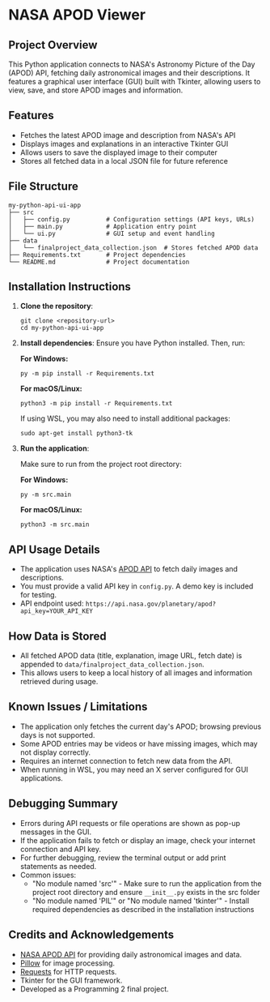 # NASA APOD Viewer

## Project Overview
This Python application connects to NASA's Astronomy Picture of the Day (APOD) API, fetching daily astronomical images and their descriptions. It features a graphical user interface (GUI) built with Tkinter, allowing users to view, save, and store APOD images and information.

## Features
- Fetches the latest APOD image and description from NASA's API
- Displays images and explanations in an interactive Tkinter GUI
- Allows users to save the displayed image to their computer
- Stores all fetched data in a local JSON file for future reference

## File Structure
```
my-python-api-ui-app
├── src
│   ├── config.py          # Configuration settings (API keys, URLs)
│   ├── main.py            # Application entry point
│   └── ui.py              # GUI setup and event handling
├── data
│   └── finalproject_data_collection.json  # Stores fetched APOD data
├── Requirements.txt       # Project dependencies
└── README.md              # Project documentation
```

## Installation Instructions
1. **Clone the repository**:
   ```
   git clone <repository-url>
   cd my-python-api-ui-app
   ```

2. **Install dependencies**:
   Ensure you have Python installed. Then, run:

   **For Windows:**
   ```
   py -m pip install -r Requirements.txt
   ```

   **For macOS/Linux:**
   ```
   python3 -m pip install -r Requirements.txt
   ```

   If using WSL, you may also need to install additional packages:
   ```
   sudo apt-get install python3-tk
   ```

3. **Run the application**:
   
   Make sure to run from the project root directory:
   
   **For Windows:**
   ```
   py -m src.main
   ```

   **For macOS/Linux:**
   ```
   python3 -m src.main
   ```

## API Usage Details
- The application uses NASA's [APOD API](https://api.nasa.gov/) to fetch daily images and descriptions.
- You must provide a valid API key in `config.py`. A demo key is included for testing.
- API endpoint used: `https://api.nasa.gov/planetary/apod?api_key=YOUR_API_KEY`

## How Data is Stored
- All fetched APOD data (title, explanation, image URL, fetch date) is appended to `data/finalproject_data_collection.json`.
- This allows users to keep a local history of all images and information retrieved during usage.

## Known Issues / Limitations
- The application only fetches the current day's APOD; browsing previous days is not supported.
- Some APOD entries may be videos or have missing images, which may not display correctly.
- Requires an internet connection to fetch new data from the API.
- When running in WSL, you may need an X server configured for GUI applications.

## Debugging Summary
- Errors during API requests or file operations are shown as pop-up messages in the GUI.
- If the application fails to fetch or display an image, check your internet connection and API key.
- For further debugging, review the terminal output or add print statements as needed.
- Common issues:
  - "No module named 'src'" - Make sure to run the application from the project root directory and ensure `__init__.py` exists in the src folder
  - "No module named 'PIL'" or "No module named 'tkinter'" - Install required dependencies as described in the installation instructions

## Credits and Acknowledgements
- [NASA APOD API](https://api.nasa.gov/) for providing daily astronomical images and data.
- [Pillow](https://python-pillow.org/) for image processing.
- [Requests](https://docs.python-requests.org/) for HTTP requests.
- Tkinter for the GUI framework.
- Developed as a Programming 2 final project.